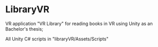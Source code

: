 # LibraryVR
 
VR application "VR Library" for reading books in VR using Unity as an Bachelor's thesis;


All Unity C# scripts in "libraryVR/Assets/Scripts"
